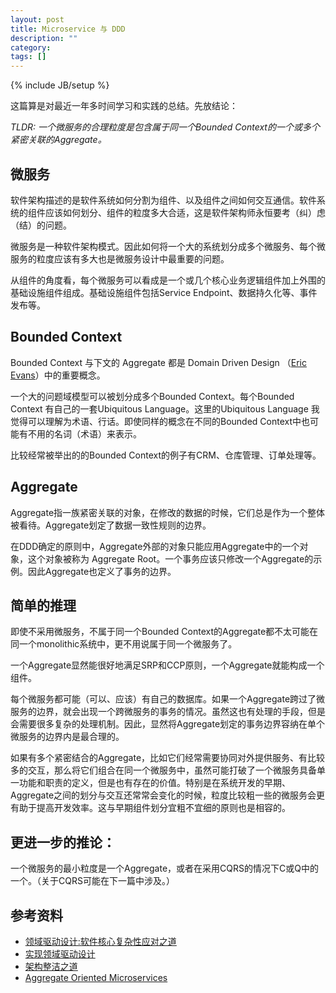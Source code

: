 ```yaml
---
layout: post
title: Microservice 与 DDD
description: ""
category:
tags: []
---
```


{% include JB/setup %}

这篇算是对最近一年多时间学习和实践的总结。先放结论：

*TLDR: 一个微服务的合理粒度是包含属于同一个Bounded Context的一个或多个紧密关联的Aggregate。*

## 微服务

软件架构描述的是软件系统如何分割为组件、以及组件之间如何交互通信。软件系统的组件应该如何划分、组件的粒度多大合适，这是软件架构师永恒要考（纠）虑（结）的问题。

微服务是一种软件架构模式。因此如何将一个大的系统划分成多个微服务、每个微服务的粒度应该有多大也是微服务设计中最重要的问题。

从组件的角度看，每个微服务可以看成是一个或几个核心业务逻辑组件加上外围的基础设施组件组成。基础设施组件包括Service Endpoint、数据持久化等、事件发布等。

## Bounded Context 

Bounded Context 与下文的 Aggregate 都是 Domain Driven Design （[Eric Evans](https://www.amazon.com/Domain-Driven-Design-Tackling-Complexity-Software/dp/0321125215/ref=sr_1_1?keywords=domain+driven+design&qid=1553344486&s=gateway&sr=8-1)）中的重要概念。

一个大的问题域模型可以被划分成多个Bounded Context。每个Bounded Context 有自己的一套Ubiquitous Language。这里的Ubiquitous Language 我觉得可以理解为术语、行话。即使同样的概念在不同的Bounded Context中也可能有不用的名词（术语）来表示。

比较经常被举出的的Bounded Context的例子有CRM、仓库管理、订单处理等。

## Aggregate

Aggregate指一族紧密关联的对象，在修改的数据的时候，它们总是作为一个整体被看待。Aggregate划定了数据一致性规则的边界。

在DDD确定的原则中，Aggregate外部的对象只能应用Aggregate中的一个对象，这个对象被称为 Aggregate Root。一个事务应该只修改一个Aggregate的示例。因此Aggregate也定义了事务的边界。

## 简单的推理

即使不采用微服务，不属于同一个Bounded Context的Aggregate都不太可能在同一个monolithic系统中，更不用说属于同一个微服务了。

一个Aggregate显然能很好地满足SRP和CCP原则，一个Aggregate就能构成一个组件。

每个微服务都可能（可以、应该）有自己的数据库。如果一个Aggregate跨过了微服务的边界，就会出现一个跨微服务的事务的情况。虽然这也有处理的手段，但是会需要很多复杂的处理机制。因此，显然将Aggregate划定的事务边界容纳在单个微服务的边界内是最合理的。

如果有多个紧密结合的Aggregate，比如它们经常需要协同对外提供服务、有比较多的交互，那么将它们组合在同一个微服务中，虽然可能打破了一个微服务具备单一功能和职责的定义，但是也有存在的价值。特别是在系统开发的早期、Aggregate之间的划分与交互还常常会变化的时候，粒度比较粗一些的微服务会更有助于提高开发效率。这与早期组件划分宜粗不宜细的原则也是相容的。

## 更进一步的推论：

一个微服务的最小粒度是一个Aggregate，或者在采用CQRS的情况下C或Q中的一个。（关于CQRS可能在下一篇中涉及。）

## 参考资料

+ [领域驱动设计:软件核心复杂性应对之道](https://www.amazon.cn/dp/B01GZ6T12K/)
+ [实现领域驱动设计](https://www.amazon.cn/dp/B00IYTVWA6)
+ [架构整洁之道](https://www.amazon.cn/dp/B07HN66S4D)
+ [Aggregate Oriented Microservices](https://medium.com/@unmeshvjoshi/aggregate-oriented-microservices-d314eb04f2b1)
